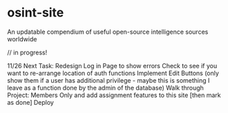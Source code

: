 # osint-site
An updatable compendium of useful open-source intelligence sources worldwide

// in progress!

11/26 Next Task:
    Redesign Log in Page to show errors
    Check to see if you want to re-arrange location of auth functions
    Implement Edit Buttons (only show them if a user has additional privilege - maybe this is something I leave as a function done by the admin of the database)
    Walk through Project: Members Only and add assignment features to this site [then mark as done]
    Deploy


